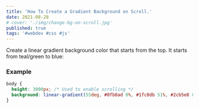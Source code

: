 ```yaml
---
title: 'How To Create a Gradient Background on Scroll.'
date: 2021-08-28
# cover: './img/change-bg-on-scroll.jpg'
published: true
tags: '#webdev #css #js'
---
```


Create a linear gradient background color that starts from the top. It starts from teal/green to blue:

### Example

```css
body {
  height: 3000px; /* Used to enable scrolling */
  background: linear-gradient(55deg, #0fb8ad 0%, #1fc8db 51%, #2cb5e8 85%);
}
```
